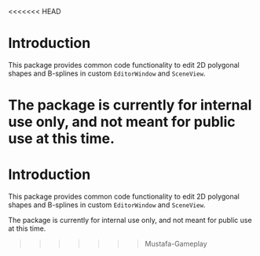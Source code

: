 <<<<<<< HEAD
# Introduction

This package provides common code functionality to edit 2D polygonal shapes and B-splines in custom ``EditorWindow`` and ``SceneView``. 

The package is currently for internal use only, and not meant for public use at this time.
=======
# Introduction

This package provides common code functionality to edit 2D polygonal shapes and B-splines in custom ``EditorWindow`` and ``SceneView``. 

The package is currently for internal use only, and not meant for public use at this time.
>>>>>>> Mustafa-Gameplay
